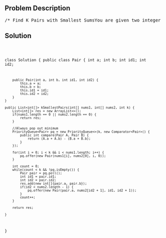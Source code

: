 <!--
<style>
  body { font-family: Arial, sans-serif; }
  .container { max-width: 100%; margin: 0 auto; padding: 10px; }
  .comment-block { max-width: 30%; background-color: #f9f9f9; padding: 10px; border-left: 5px solid #ccc; overflow-wrap: break-word; white-space: pre-wrap; }
  .code-block { background-color: #f4f4f4; padding: 10px; border: 1px solid #ddd; overflow-wrap: break-word; white-space: pre-wrap; }
</style>
-->

<div class='container'>
<h2>Problem Description</h2>
<div class='comment-block'>
<pre>
/* Find K Pairs with Smallest SumsYou are given two integer arrays nums1 and nums2 sorted in ascending order and an integer k.Define a pair (u,v) which consists of one element from the first array and one element from thesecond array.Find the k pairs (u1,v1),(u2,v2) ...(uk,vk) with the smallest sums.Example 1:Input: nums1 = [1,7,11], nums2 = [2,4,6], k = 3Output: [[1,2],[1,4],[1,6]]Explanation: The first 3 pairs are returned from the sequence:             [1,2],[1,4],[1,6],[7,2],[7,4],[11,2],[7,6],[11,4],[11,6]Example 2:Input: nums1 = [1,1,2], nums2 = [1,2,3], k = 2Output: [1,1],[1,1]Explanation: The first 2 pairs are returned from the sequence:             [1,1],[1,1],[1,2],[2,1],[1,2],[2,2],[1,3],[1,3],[2,3]Example 3:Input: nums1 = [1,2], nums2 = [3], k = 3Output: [1,3],[2,3]Explanation: All possible pairs are returned from the sequence: [1,3],[2,3]Original Question: https://leetcode.com/problems/find-k-pairs-with-smallest-sums/description/Solution: https://leetcode.com/problems/find-k-pairs-with-smallest-sums/discuss/84551/simple-Java-O(KlogK)-solution-with-explanation*/</pre>
</div>

<h2>Solution</h2>
<div class='code-block'>
<pre><code class='language-java'>

class Solution {
    public class Pair {
        int a;
        int b;
        int id1;
        int id2;
        
        public Pair(int a, int b, int id1, int id2) {
            this.a = a;
            this.b = b;
            this.id1 = id1;
            this.id2 = id2;
        }
    }
    
    public List<int[]> kSmallestPairs(int[] nums1, int[] nums2, int k) {
        List<int[]> res = new ArrayList<>();
        if(nums1.length == 0 || nums2.length == 0) {
            return res;
        }
        
        //Always pop out minimum
        PriorityQueue<Pair> pq = new PriorityQueue<>(k, new Comparator<Pair>() {
            public int compare(Pair A, Pair B) {
                return (A.a + A.b) - (B.a + B.b);
            }
        });
        
        for(int i = 0; i < k && i < nums1.length; i++) {
            pq.offer(new Pair(nums1[i], nums2[0], i, 0));
        }
        
        int count = 0;
        while(count < k && !pq.isEmpty()) {
            Pair pair = pq.poll();
            int id1 = pair.id1;
            int id2 = pair.id2;
            res.add(new int[]{pair.a, pair.b});
            if(id2 < nums2.length - 1) {
                pq.offer(new Pair(pair.a, nums2[id2 + 1], id1, id2 + 1));
            }
            count++;
        }
        
        return res;

    }
}
</code></pre>
</div>
</div>
